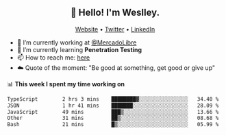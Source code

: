 <h2 align="center">👋 Hello! I'm Weslley.</h2>
<p align="center">
  <a href="http://weslleyneri.com.br">Website</a> •
  <a href="https://twitter.com/Weslley_Neri">Twitter</a> •
  <a href="https://www.linkedin.com/in/weslley-neri-3658908b">LinkedIn</a>
</p>


- 🔭 I’m currently working at [@MercadoLibre](https://github.com/mercadolibre)
- 🌱 I’m currently learning **Penetration Testing**
- 📫 How to reach me: [here](mailto:weslley39@gmail.com)
- ☁️ Quote of the moment: "Be good at something, get good or give up"

📊 **This week I spent my time working on**
<!--START_SECTION:waka-->

```txt
TypeScript        2 hrs 3 mins    ████████▓░░░░░░░░░░░░░░░░   34.40 %
JSON              1 hr 41 mins    ███████░░░░░░░░░░░░░░░░░░   28.09 %
JavaScript        49 mins         ███▒░░░░░░░░░░░░░░░░░░░░░   13.66 %
Other             31 mins         ██▒░░░░░░░░░░░░░░░░░░░░░░   08.68 %
Bash              21 mins         █▒░░░░░░░░░░░░░░░░░░░░░░░   05.99 %
```

<!--END_SECTION:waka-->

<!-- Inspired by https://github.com/gruselhaus/gruselhaus -->